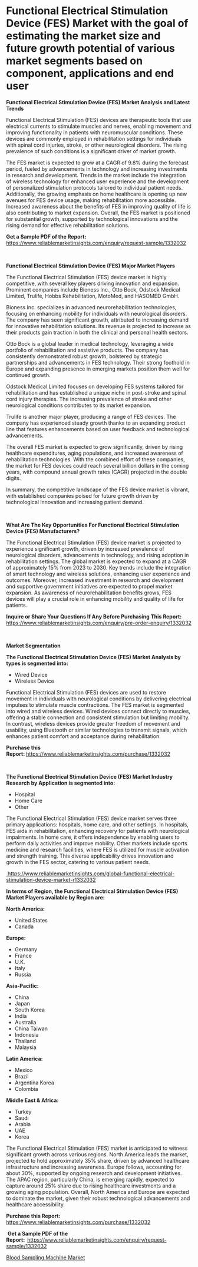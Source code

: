 <p><h1>Functional Electrical Stimulation Device (FES) Market with the goal of estimating the market size and future growth potential of various market segments based on component, applications and end user</h1></p><p><strong>Functional Electrical Stimulation Device (FES) Market Analysis and Latest Trends</strong></p>
<p><p>Functional Electrical Stimulation (FES) devices are therapeutic tools that use electrical currents to stimulate muscles and nerves, enabling movement and improving functionality in patients with neuromuscular conditions. These devices are commonly employed in rehabilitation settings for individuals with spinal cord injuries, stroke, or other neurological disorders. The rising prevalence of such conditions is a significant driver of market growth. </p><p>The FES market is expected to grow at a CAGR of 9.8% during the forecast period, fueled by advancements in technology and increasing investments in research and development. Trends in the market include the integration of wireless technology for enhanced user experience and the development of personalized stimulation protocols tailored to individual patient needs. Additionally, the growing emphasis on home healthcare is opening up new avenues for FES device usage, making rehabilitation more accessible. Increased awareness about the benefits of FES in improving quality of life is also contributing to market expansion. Overall, the FES market is positioned for substantial growth, supported by technological innovations and the rising demand for effective rehabilitation solutions.</p></p>
<p><strong>Get a Sample PDF of the Report:&nbsp;</strong> <a href="https://www.reliablemarketinsights.com/enquiry/request-sample/1332032?utm_campaign=2532&utm_medium=2&utm_source=Github&utm_content=ia&utm_term=05032025&utm_id=functional-electrical-stimulation-device-fes">https://www.reliablemarketinsights.com/enquiry/request-sample/1332032</a></p>
<p>&nbsp;</p>
<p><strong>Functional Electrical Stimulation Device (FES) Major Market Players</strong></p>
<p><p>The Functional Electrical Stimulation (FES) device market is highly competitive, with several key players driving innovation and expansion. Prominent companies include Bioness Inc., Otto Bock, Odstock Medical Limited, Trulife, Hobbs Rehabilitation, MotoMed, and HASOMED GmbH.</p><p>Bioness Inc. specializes in advanced neurorehabilitation technologies, focusing on enhancing mobility for individuals with neurological disorders. The company has seen significant growth, attributed to increasing demand for innovative rehabilitation solutions. Its revenue is projected to increase as their products gain traction in both the clinical and personal health sectors.</p><p>Otto Bock is a global leader in medical technology, leveraging a wide portfolio of rehabilitation and assistive products. The company has consistently demonstrated robust growth, bolstered by strategic partnerships and advancements in FES technology. Their strong foothold in Europe and expanding presence in emerging markets position them well for continued growth.</p><p>Odstock Medical Limited focuses on developing FES systems tailored for rehabilitation and has established a unique niche in post-stroke and spinal cord injury therapies. The increasing prevalence of stroke and other neurological conditions contributes to its market expansion.</p><p>Trulife is another major player, producing a range of FES devices. The company has experienced steady growth thanks to an expanding product line that features enhancements based on user feedback and technological advancements.</p><p>The overall FES market is expected to grow significantly, driven by rising healthcare expenditures, aging populations, and increased awareness of rehabilitation technologies. With the combined effort of these companies, the market for FES devices could reach several billion dollars in the coming years, with compound annual growth rates (CAGR) projected in the double digits.</p><p>In summary, the competitive landscape of the FES device market is vibrant, with established companies poised for future growth driven by technological innovation and increasing patient demand.</p></p>
<p>&nbsp;</p>
<p><strong>What Are The Key Opportunities For Functional Electrical Stimulation Device (FES) Manufacturers?</strong></p>
<p><p>The Functional Electrical Stimulation (FES) device market is projected to experience significant growth, driven by increased prevalence of neurological disorders, advancements in technology, and rising adoption in rehabilitation settings. The global market is expected to expand at a CAGR of approximately 15% from 2023 to 2030. Key trends include the integration of smart technology and wireless solutions, enhancing user experience and outcomes. Moreover, increased investment in research and development and supportive government initiatives are expected to propel market expansion. As awareness of neurorehabilitation benefits grows, FES devices will play a crucial role in enhancing mobility and quality of life for patients.</p></p>
<p><strong>Inquire or Share Your Questions If Any Before Purchasing This Report:</strong> <a href="https://www.reliablemarketinsights.com/enquiry/pre-order-enquiry/1332032?utm_campaign=2532&utm_medium=2&utm_source=Github&utm_content=ia&utm_term=05032025&utm_id=functional-electrical-stimulation-device-fes">https://www.reliablemarketinsights.com/enquiry/pre-order-enquiry/1332032</a></p>
<p>&nbsp;</p>
<p><strong>Market Segmentation</strong></p>
<p><strong>The Functional Electrical Stimulation Device (FES) Market Analysis by types is segmented into:</strong></p>
<p><ul><li>Wired Device</li><li>Wireless Device</li></ul></p>
<p><p>Functional Electrical Stimulation (FES) devices are used to restore movement in individuals with neurological conditions by delivering electrical impulses to stimulate muscle contractions. The FES market is segmented into wired and wireless devices. Wired devices connect directly to muscles, offering a stable connection and consistent stimulation but limiting mobility. In contrast, wireless devices provide greater freedom of movement and usability, using Bluetooth or similar technologies to transmit signals, which enhances patient comfort and acceptance during rehabilitation.</p></p>
<p><strong>Purchase this Report:&nbsp;</strong><a href="https://www.reliablemarketinsights.com/purchase/1332032?utm_campaign=2532&utm_medium=2&utm_source=Github&utm_content=ia&utm_term=05032025&utm_id=functional-electrical-stimulation-device-fes">https://www.reliablemarketinsights.com/purchase/1332032</a></p>
<p>&nbsp;</p>
<p><strong>The Functional Electrical Stimulation Device (FES) Market Industry Research by Application is segmented into:</strong></p>
<p><ul><li>Hospital</li><li>Home Care</li><li>Other</li></ul></p>
<p><p>The Functional Electrical Stimulation (FES) device market serves three primary applications: hospitals, home care, and other settings. In hospitals, FES aids in rehabilitation, enhancing recovery for patients with neurological impairments. In home care, it offers independence by enabling users to perform daily activities and improve mobility. Other markets include sports medicine and research facilities, where FES is utilized for muscle activation and strength training. This diverse applicability drives innovation and growth in the FES sector, catering to various patient needs.</p></p>
<p><a href="https://www.reliablemarketinsights.com/global-functional-electrical-stimulation-device-market-r1332032?utm_campaign=2532&utm_medium=2&utm_source=Github&utm_content=ia&utm_term=05032025&utm_id=functional-electrical-stimulation-device-fes">&nbsp;https://www.reliablemarketinsights.com/global-functional-electrical-stimulation-device-market-r1332032</a></p>
<p><strong>In terms of Region, the Functional Electrical Stimulation Device (FES) Market Players available by Region are:</strong></p>
<p>
    <p> <strong> North America: </strong>
        <ul>
            <li>United States</li>
            <li>Canada</li>
        </ul>
        </p> 
    <p> <strong> Europe: </strong>
        <ul>
            <li>Germany</li>
            <li>France</li>
            <li>U.K.</li>
            <li>Italy</li>
            <li>Russia</li>
        </ul>
        </p> 
    <p> <strong> Asia-Pacific: </strong>
        <ul>
            <li>China</li>
            <li>Japan</li>
            <li>South Korea</li>
            <li>India</li>
            <li>Australia</li>
            <li>China Taiwan</li>
            <li>Indonesia</li>
            <li>Thailand</li>
            <li>Malaysia</li>
        </ul>
        </p> 
    <p> <strong> Latin America: </strong>
        <ul>
            <li>Mexico</li>
            <li>Brazil</li>
            <li>Argentina Korea</li>
            <li>Colombia</li>
        </ul>
        </p> 
    <p> <strong> Middle East & Africa: </strong>
        <ul>
            <li>Turkey</li>
            <li>Saudi</li>
            <li>Arabia</li>
            <li>UAE</li>
            <li>Korea</li>
        </ul>
    </p>
    </p>
<p><p>The Functional Electrical Stimulation (FES) market is anticipated to witness significant growth across various regions. North America leads the market, projected to hold approximately 35% share, driven by advanced healthcare infrastructure and increasing awareness. Europe follows, accounting for about 30%, supported by ongoing research and development initiatives. The APAC region, particularly China, is emerging rapidly, expected to capture around 25% share due to rising healthcare investments and a growing aging population. Overall, North America and Europe are expected to dominate the market, given their robust technological advancements and healthcare accessibility.</p></p>
<p><strong>Purchase this Report: </strong><a href="https://www.reliablemarketinsights.com/purchase/1332032?utm_campaign=2532&utm_medium=2&utm_source=Github&utm_content=ia&utm_term=05032025&utm_id=functional-electrical-stimulation-device-fes">https://www.reliablemarketinsights.com/purchase/1332032</a></p>
<p>&nbsp;<strong>Get a Sample PDF of the Report:&nbsp;&nbsp;</strong><a href="https://www.reliablemarketinsights.com/enquiry/request-sample/1332032?utm_campaign=2532&utm_medium=2&utm_source=Github&utm_content=ia&utm_term=05032025&utm_id=functional-electrical-stimulation-device-fes">https://www.reliablemarketinsights.com/enquiry/request-sample/1332032</a></p>
<p><strong></strong></p>
<p><p><a href="https://github.com/mayabungard8092/Market-Research-Report-List-1/blob/main/blood-sampling-machine-market.md?utm_campaign=2532&utm_medium=2&utm_source=Github&utm_content=ia&utm_term=05032025&utm_id=functional-electrical-stimulation-device-fes">Blood Sampling Machine Market</a></p></p>